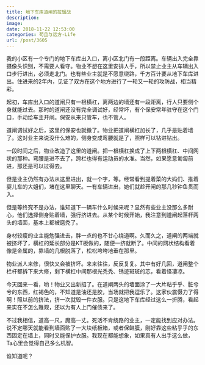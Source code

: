 ```yaml
---
title: 地下车库道闸的拉锯战
description: 
image: 
date: 2018-11-22 12:53:00
categories: 苟且与远方-Life
url: /post/3605
---
```


我的小区有一个专门的地下车库出入口，离小区北门有一段距离。车辆出入完全靠摄像头识别，不需要人看守。物业不想在这里安排人手，所以禁止业主从车辆出入口步行进出，必须走北门。也有些业主就是不愿意绕路，千方百计要从地下车库进出。住进来的2年内，见证了双方在这个地方进行了一轮又一轮的攻防战，相当精彩。

起初，车库出入口的道闸只有一根横杠，离两边的墙还有一段距离，行人只要侧个身就能过去。那时的道闸还没有完全调试好，经常坏，有个保安常年驻守在这个门口，手动给车主开闸。保安从来只管车，也不管人。

道闸调试好之后，这里的保安也就撤了。物业把道闸横杠加长了，几乎是贴着墙了。这对业主来说没什么难的，侧身变成弯腰就是了，照样可以钻进钻出。

一段时间之后，物业改造了这里的道闸。把一根横杠换成了上下两根横杠、中间网状的那种。弯腰是进不去了，跨栏也得有运动员的水准。当然，如果愿意匍匐前进，那还是可以过得去。

但是业主仍然有办法从这里进出，就一个字，等。经常看到提着菜的大妈们、推着婴儿车的大姐们，堵在这里聊天。一有车辆进出，她们就趁开闸的那几秒钟鱼贯而入。

但是等终究不是办法，谁知道下一辆车什么时候来呢？显然有些业主没那么多耐心，他们选择侧身贴着墙，强行挤进去。从某个时候开始，我注意到道闸起落杆两头的墙面，基本上都被磨秃了。

身材较瘦的业主能勉强进去，胖一点的也不甘心绕道啊。久而久之，道闸的两端就被挤坏了，横杠的延长部分是KT板做的，随便一挤就断了。中间的网状结构看着像是金属的，靠墙的几根脱落了，松松垮垮地垂在那里。

物业派人来修，很快又会被挤坏。来来往往，反反复复。其中有好几回，道闸整个栏杆都拆下来大修，剩下横杠中间那根光秃秃、锈迹斑斑的芯，看着怪凄凉。

今天回来一看，哟！物业又出新招了。在道闸两头的墙面涂了一大片粘乎乎、脏兮兮的东西，红褐色的，不知道是油还是胶，当场就把我逗乐了。这家伙震慑力了得啊！照以前的挤法，挤一次就毁一件衣服。只是这地下车库经过这么一折腾，看起来实在不怎么雅观，还以为有人上门催债来了。

不过我相信，道高一尺，魔高一丈。死活不肯绕路的业主，一定能找到应对办法。说不定哪天就能看到墙面贴了一大块纸板箱，或者保鲜膜，刚好靠这些粘乎乎的东西固定在墙上，同时又能保护衣服。我现在都能想象，如果真有人出手这么做，Ta心里会觉得自己多么机智。

谁知道呢？
